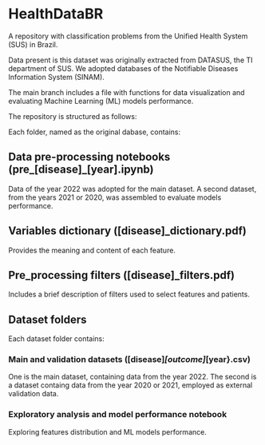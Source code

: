 # HealthDataBR
A repository with classification problems from the Unified Health System (SUS) in Brazil.

Data present is this dataset was originally extracted from DATASUS, the TI department of SUS. We adopted databases of the Notifiable Diseases Information System (SINAM). 

The main branch includes a file with functions for data visualization and evaluating Machine Learning (ML) models performance.

The repository is structured as follows:

Each folder, named as the original dabase, contains: 

## Data pre-processing notebooks (pre_[disease]_[year].ipynb)

Data of the year 2022 was adopted for the main dataset. A second dataset, from the years 2021 or 2020, was assembled to evaluate models performance. 

## Variables dictionary ([disease]_dictionary.pdf)

Provides the meaning and content of each feature.

## Pre_processing filters ([disease]_filters.pdf)

Includes a brief description of filters used to select features and patients.

## Dataset folders

Each dataset folder contains: 

### Main and validation datasets ([disease]_[outcome]_[year}.csv)

One is the main dataset, containing data from the year 2022. The second is a dataset containg data from the year 2020 or 2021, employed as external validation data. 

### Exploratory analysis and model performance notebook

Exploring features distribution and ML models performance. 
